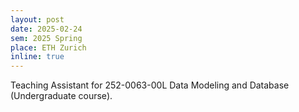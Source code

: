 ```yaml
---
layout: post
date: 2025-02-24
sem: 2025 Spring
place: ETH Zurich
inline: true
---
```


Teaching Assistant for 252-0063-00L Data Modeling and Database (Undergraduate course).